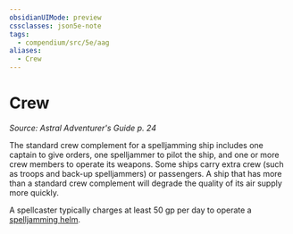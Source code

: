 ```yaml
---
obsidianUIMode: preview
cssclasses: json5e-note
tags:
  - compendium/src/5e/aag
aliases:
  - Crew
---
```


# Crew
*Source: Astral Adventurer's Guide p. 24* 

The standard crew complement for a spelljamming ship includes one captain to give orders, one spelljammer to pilot the ship, and one or more crew members to operate its weapons. Some ships carry extra crew (such as troops and back-up spelljammers) or passengers. A ship that has more than a standard crew complement will degrade the quality of its air supply more quickly.

A spellcaster typically charges at least 50 gp per day to operate a [spelljamming helm](../../../../spelljamming-helm-aag.md).
